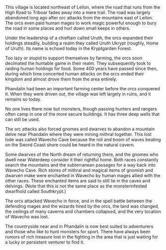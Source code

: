 This village is located northeast of Leilon, where the road that runs from the High Road to Triboar fades away into a mere trail. The road was largely abandoned long ago after orc attacks from the mountains east of Leilon. The orcs even paid human mages to work magic powerful enough to bury the road in some places and hurl down small keeps in others.

Under the leadership of a chieftain called Uruth, the orcs expanded their holdings steadily, building a realm they called Uruth Ukrypt (roughly, Home of Uruth). Its name is echoed today in the Kryptgarden Forest.

Too lazy or stupid to support themselves by farming, the orcs soon decimated the huntable game in their realm. They subsequently took to raiding human holdings for food. Some 400 years have passed since then, during which time concerted human attacks on the orcs ended their kingdom and almost drove them from the area entirely.

Phandalin had been an important farming center before the orcs conquered it. When they were driven out, the village was left largely in ruins, and it remains so today.

No one lives there now but monsters, though passing hunters and rangers often camp in one of the more secure buildings. It has three deep wells that can still be used.

The orc attacks also forced gnomes and dwarves to abandon a mountain delve near Phandalin where they were mining mithral together. This lost lode was called Wavecho Cave because the roll and boom of waves beating on the Sword Coast shore could be heard in the natural cavern.

Some dwarves of the North dream of returning there, and the gnomes who dwell near Waterdeep consider it their rightful home. Both races constantly search the mountains and the subterranean passages for a way back into Wavecho Cave. Rich stores of mithral and magical items of gnomish and dwarven make were enchanted in Wavecho by human mages allied with the other races. These enchanted items are said to still lie in the caves and delvings. (Note that this is not the same place as the monsterinfested dwarfhold called Southkrypt.)

The orcs attacked Wavecho in force, and in the spell battle between the defending mages and the wizards hired by the orcs, the land was changed, the ceilings of many caverns and chambers collapsed, and the very location of Wavecho was lost.

The countryside near and in Phandalin is now best suited to adventurers and those who like to hunt monsters for sport. There have always been rumors of rich treasure lost in the fighting in the area that is just waiting for a lucky or persistent venturer to find it.
